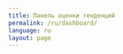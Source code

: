 ```yaml
---
title: Панель оценки тенденций
permalink: /ru/dashboard/
language: ru
layout: page
---
```


<script type="module" src="https://public.tableau.com/javascripts/api/tableau.embedding.3.latest.min.js" ></script>
<div style="align-items: center; display: flex; justify-content: center;" >
  <tableau-viz hide-tabs="" id="tableauViz" src="https://public.tableau.com/views/SDG-ARM-2024/Story1?" hide-tabs="true", toolbar="hidden" >
  </tableau-viz>
</div>
